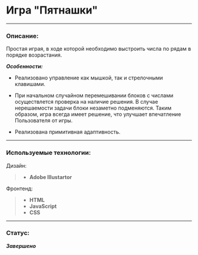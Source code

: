 # Игра "Пятнашки"

---

### Описание:

Простая играя, в ходе которой необходимо выстроить числа по рядам в порядке возрастания.

_**Особенности:**_

- Реализовано управление как мышкой, так и стрелочными клавишами.

- При начальном случайном перемешивании блоков с числами осуществлется проверка на наличие решения. В случае нерешаемости задачи блоки незаметно подменяются. Таким образом, игра всегда имеет решение, что улучшает впечатление Пользователя от игры.

- Реализована примитивная адаптивность.

---

### Используемые технологии:

Дизайн:

> - **Adobe Illustartor**

Фронтенд:

> - **HTML**
> - **JavaScript**
> - **CSS**

---

### Статус:

**_Завершено_**
